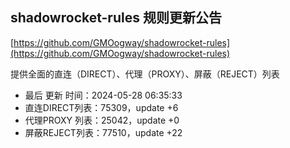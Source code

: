 ## shadowrocket-rules 规则更新公告

[https://github.com/GMOogway/shadowrocket-rules](https://github.com/GMOogway/shadowrocket-rules)

提供全面的直连（DIRECT）、代理（PROXY）、屏蔽（REJECT）列表
- 最后 更新 时间：2024-05-28 06:35:33
- 直连DIRECT列表：75309，update +6
- 代理PROXY 列表：25042，update +0
- 屏蔽REJECT列表：77510，update +22